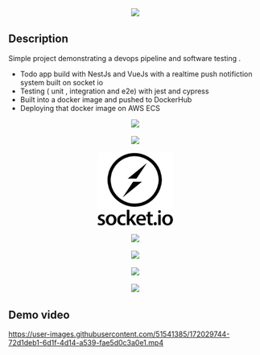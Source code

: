 <div align="center" >
  <img src="https://seeklogo.com/images/D/devops-logo-CDF1353483-seeklogo.com.png" width="170"  />
</div>

## Description

Simple project demonstrating a devops pipeline and software testing .
- Todo app build with NestJs and VueJs with a realtime push notifiction system built on socket io 
- Testing ( unit , integration and e2e) with jest and cypress 
- Built into a docker image and pushed to DockerHub
- Deploying that docker image on AWS ECS
<p align="center">
  <img src="https://nestjs.com/img/logo_text.svg" width="170"/>
</p>
<p align="center">
  <img src="https://seeklogo.com/images/V/vue-js-logo-2C42B6690F-seeklogo.com.png" width="170"/>
</p>
<p align="center">
  <img src="https://raw.githubusercontent.com/Avenge-PRC777/chat-app-client-server/master/images/socketio.png" width="150"/>
</p>
<p align="center">
  <img src="https://seeklogo.com/images/A/amazon-web-services-aws-logo-6C2E3DCD3E-seeklogo.com.png" width="170"/>
</p>
<p align="center">
  <img src="https://seeklogo.com/images/D/docker-inc-logo-4A9A703EFB-seeklogo.com.png" width="170"  />
</p>
<p align="center">
  <img src="https://upload.wikimedia.org/wikipedia/commons/a/a4/Cypress.png" width="170"  />
</p>

<p align="center">
  <img src="https://miro.medium.com/max/300/1*veOyRtKTPeoqC_VlWNUc5Q.png" width="170"  />
</p>


## Demo video

https://user-images.githubusercontent.com/51541385/172029744-72d1deb1-6d1f-4d14-a539-fae5d0c3a0e1.mp4




